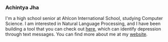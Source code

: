 ### Achintya Jha

I'm a high school senior at Ahlcon International School, studying Computer Science. I am interested in Natural Language Processing, and I have been building a tool that you can check out [here](https://sentimate.org/), which can identify depression through text messages.
You can find more about me at my [website](https://achintyajha.in/).
